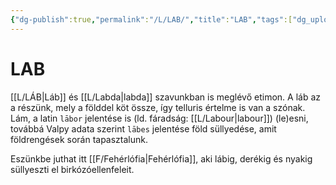 ```yaml
---
{"dg-publish":true,"permalink":"/L/LAB/","title":"LAB","tags":["dg_uploaded"],"created":"2023-11-28T09:22","updated":"2023-11-28T09:22"}
---
```



# LAB

[[L/LÁB\|Láb]] és [[L/Labda\|labda]] szavunkban is meglévő etimon. A láb az a részünk, mely a földdel köt össze, így telluris értelme is van a szónak. Lám, a latin `lābor` jelentése is (ld. fáradság: [[L/Labour\|labour]]) (le)esni, továbbá Valpy adata szerint `lābes` jelentése föld süllyedése, amit földrengések során tapasztalunk.  

Eszünkbe juthat itt [[F/Fehérlófia\|Fehérlófia]], aki lábig, derékig és nyakig süllyeszti el birkózóellenfeleit.  